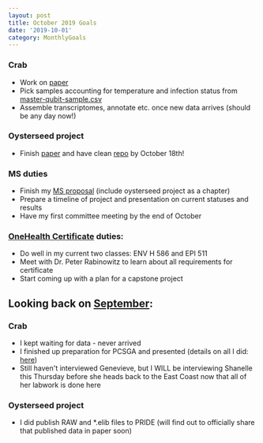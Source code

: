 ```yaml
---
layout: post
title: October 2019 Goals
date: '2019-10-01'
category: MonthlyGoals
---
```

### Crab
- Work on [paper](https://docs.google.com/document/d/1xZjT_2ix39jhFGhPjUqjOIubCEZfnl9yDddIjR3nY38/edit)    
- Pick samples accounting for temperature and infection status from [master-qubit-sample.csv](https://github.com/RobertsLab/project-crab/blob/master/analyses/master-qubit-sample.csv)
- Assemble transcriptomes, annotate etc. once new data arrives (should be any day now!)

### Oysterseed project
- Finish [paper](https://docs.google.com/document/d/1OaYNzlOJr5QibCYt8--GMNGvXlzHPR9_daCkNUVkj-U/edit) and have clean [repo](https://github.com/grace-ac/paper-pacific.oyster-larvae) by October 18th!

### MS duties
- Finish my [MS proposal](https://docs.google.com/document/d/1kooT4Lxo7siQWS8RzJYhJgkqov0PQbyZ6sKy9cKdf_w/edit) (include oysterseed project as a chapter)
- Prepare a timeline of project and presentation on current statuses and results
- Have my first committee meeting by the end of October

### [OneHealth Certificate](https://deohs.washington.edu/cohr/graduate-certificate-one-health) duties:  
- Do well in my current two classes: ENV H 586 and EPI 511
- Meet with Dr. Peter Rabinowitz to learn about all requirements for certificate
- Start coming up with a plan for a capstone project

## Looking back on [September](https://grace-ac.github.io/september-goals/):    
### Crab
- I kept waiting for data - never arrived
- I finished up preparation for PCSGA and presented (details on all I did: [here](https://grace-ac.github.io/PCSGA-prep-details/))
- Still haven't interviewed Genevieve, but I WILL be interviewing Shanelle this Thursday before she heads back to the East Coast now that all of her labwork is done here

### Oysterseed project
- I did publish RAW and *.elib files to PRIDE (will find out to officially share that published data in paper soon)


